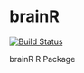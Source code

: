 brainR
=======

[![Build Status](https://travis-ci.org/muschellij2/brainR.svg?branch=master)](https://travis-ci.org/muschellij2/brainR)

brainR R Package
